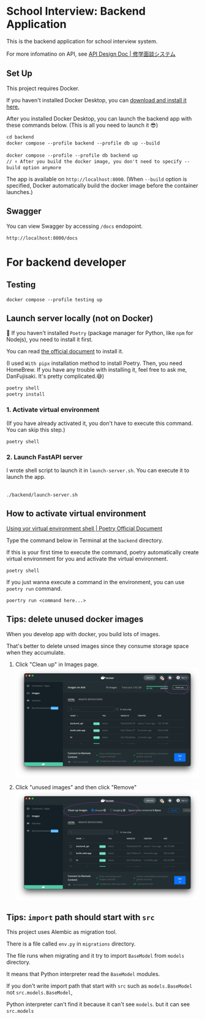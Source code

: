 # School Interview: Backend Application

This is the backend application for school interview system.

For more infomatino on API, see [API Design Doc | 修学面談システム](https://www.notion.so/API-Design-Doc-107879aba7c68062bfa4e4ea7a69815c)

## Set Up

This project requires Docker.

If you haven't installed Docker Desktop, you can [download and install it here.](https://docs.docker.com/desktop/install/mac-install/)

After you installed Docker Desktop, you can launch the backend app with these commands below. (This is all you need to launch it 😎)

```
cd backend
docker compose --profile backend --profile db up --build

docker compose --profile --profile db backend up
// ↑ After you build the docker image, you don't need to specify --build option anymore
```

The app is available on `http://localhost:8000`.
(When `--build` option is specified, Docker automatically build the docker image before the container launches.)

## Swagger

You can view Swagger by accessing `/docs` endopoint.

```
http://localhost:8000/docs
```

# For backend developer

## Testing

```
docker compose --profile testing up
```

## Launch server locally (not on Docker)

🔔 If you haven't installed `Poetry` (package manager for Python, like `npm` for Nodejs), you need to install it first.

You can read [the official document](https://python-poetry.org/docs/#installing-with-pipx) to install it.

(I used `With pipx` installation method to install Poetry. Then, you need HomeBrew. If you have any trouble with installing it, feel free to ask me, DanFujisaki. It's pretty complicated.😅)

```
poetry shell
poetry install
```

### 1. Activate virtual environment

(If you have already activated it, you don't have to execute this command. You can skip this step.)

```
poetry shell
```

### 2. Launch FastAPI server

I wrote shell script to launch it in `launch-server.sh`.
You can execute it to launch the app.

```

./backend/launch-server.sh

```

## How to activate virtual environment

[Using yor virtual environment shell | Poetry Official Document](https://python-poetry.org/docs/basic-usage/#using-your-virtual-environment)

Type the command below in Terminal at the `backend` directory.

If this is your first time to execute the command, poetry automatically create virtual environment for you and activate the virtual environment.

```
poetry shell
```

If you just wanna execute a command in the environment, you can use `poetry run` command.

```
poertry run <command here...>
```

## Tips: delete unused docker images

When you develop app with docker, you build lots of images.

That's better to delete unsed images since they consume storage space when they accumulate.

1. Click "Clean up" in Images page.
   ![Click "Clean up" in Images page.](./images/how-to-delete-image1.png)

2. Click "unused images" and then click "Remove"
   ![Click "unused images" and then click "Remove"](./images/how-to-delete-image2.png)

## Tips: `import` path should start with `src`

This project uses Alembic as migration tool.

There is a file called `env.py` in `migrations` directory.

The file runs when migrating and it try to import `BaseModel` from `models` directory.

It means that Python interpreter read the `BaseModel` modules.

If you don't write import path that start with `src` such as `models.BaseModel` not `src.models.BaseModel`,

Python interpreter can't find it because it can't see `models`. but it can see `src.models`
